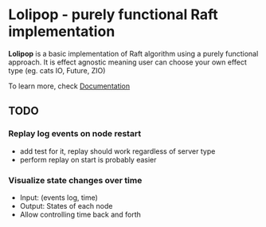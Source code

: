 # Lolipop - purely functional Raft implementation

**Lolipop** is a basic implementation of Raft algorithm using a purely functional approach. It is effect agnostic meaning user can choose your own effect type (eg. cats IO, Future, ZIO)


To learn more, check [Documentation](https://qingwei91.github.io/lolipop/docs/)

## TODO

### Replay log events on node restart

* add test for it, replay should work regardless of server type
* perform replay on start is probably easier

### Visualize state changes over time

* Input: (events log, time)
* Output: States of each node
* Allow controlling time back and forth
